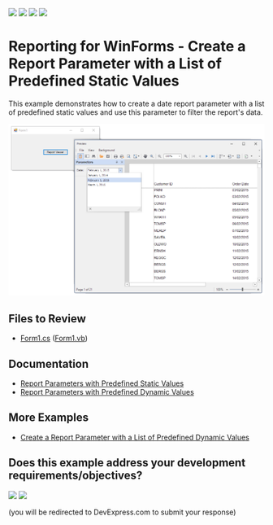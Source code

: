 <!-- default badges list -->
![](https://img.shields.io/endpoint?url=https://codecentral.devexpress.com/api/v1/VersionRange/128598485/23.1.2%2B)
[![](https://img.shields.io/badge/Open_in_DevExpress_Support_Center-FF7200?style=flat-square&logo=DevExpress&logoColor=white)](https://supportcenter.devexpress.com/ticket/details/T355030)
[![](https://img.shields.io/badge/📖_How_to_use_DevExpress_Examples-e9f6fc?style=flat-square)](https://docs.devexpress.com/GeneralInformation/403183)
[![](https://img.shields.io/badge/💬_Leave_Feedback-feecdd?style=flat-square)](#does-this-example-address-your-development-requirementsobjectives)
<!-- default badges end -->
# Reporting for WinForms - Create a Report Parameter with a List of Predefined Static Values

This example demonstrates how to create a date report parameter with a list of predefined static values and use this parameter to filter the report's data.

![Report Parameter with a List of Predefined Static Values](images/screenshot.png) 

## Files to Review

- [Form1.cs](CS/Form1.cs) ([Form1.vb](VB/Form1.vb))

## Documentation

- [Report Parameters with Predefined Static Values](https://docs.devexpress.com/XtraReports/401661/detailed-guide-to-devexpress-reporting/use-report-parameters/report-parameters-with-predefined-static-values?v=22.1)
- [Report Parameters with Predefined Dynamic Values](https://docs.devexpress.com/XtraReports/401662/detailed-guide-to-devexpress-reporting/use-report-parameters/report-parameters-with-predefined-dynamic-values?v=22.1)

## More Examples

- [Create a Report Parameter with a List of Predefined Dynamic Values](https://github.com/DevExpress-Examples/Reporting_how-to-assign-multiple-values-to-a-report-parameter-from-a-connected-data-source-t236094)
<!-- feedback -->
## Does this example address your development requirements/objectives?

[<img src="https://www.devexpress.com/support/examples/i/yes-button.svg"/>](https://www.devexpress.com/support/examples/survey.xml?utm_source=github&utm_campaign=reporting-winforms-parameter-static-list&~~~was_helpful=yes) [<img src="https://www.devexpress.com/support/examples/i/no-button.svg"/>](https://www.devexpress.com/support/examples/survey.xml?utm_source=github&utm_campaign=reporting-winforms-parameter-static-list&~~~was_helpful=no)

(you will be redirected to DevExpress.com to submit your response)
<!-- feedback end -->
